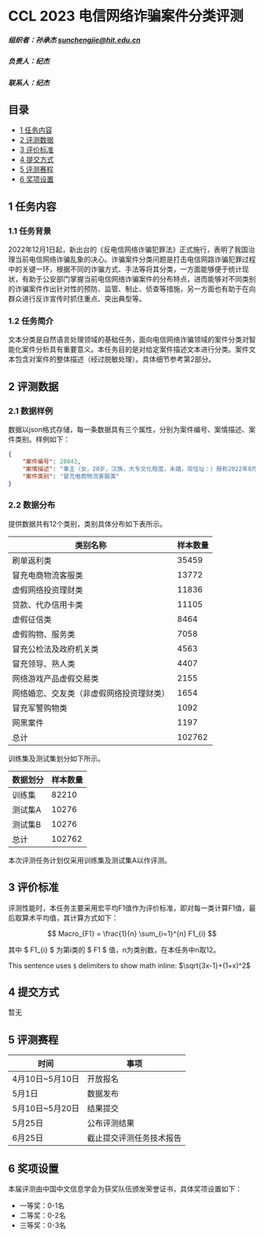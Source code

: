 # CCL 2023 电信网络诈骗案件分类评测

##### 组织者：孙承杰 sunchengjie@hit.edu.cn

##### 负责人：纪杰 

##### 联系人：纪杰 

## 目录

- [1 任务内容](#1-任务内容)
- [2 评测数据](#2-评测数据)
- [3 评价标准](#3-评价标准)
- [4 提交方式](#4-提交方式)
- [5 评测赛程](#5-评测赛程)
- [6 奖项设置](#6-奖项设置)

## 1 任务内容

### 1.1 任务背景

2022年12月1日起，新出台的《反电信网络诈骗犯罪法》正式施行，表明了我国治理当前电信网络诈骗乱象的决心。诈骗案件分类问题是打击电信网路诈骗犯罪过程中的关键一环，根据不同的诈骗方式、手法等将其分类，一方面能够便于统计现状，有助于公安部门掌握当前电信网络诈骗案件的分布特点，进而能够对不同类别的诈骗案件作出针对性的预防、监管、制止、侦查等措施，另一方面也有助于在向群众进行反诈宣传时抓住重点、突出典型等。

### 1.2 任务简介

文本分类是自然语言处理领域的基础任务，面向电信网络诈骗领域的案件分类对智能化案件分析具有重要意义。本任务目的是对给定案件描述文本进行分类。案件文本包含对案件的整体描述（经过脱敏处理）。具体细节参考第2部分。

## 2 评测数据

### 2.1 数据样例

数据以json格式存储，每一条数据具有三个属性，分别为案件编号、案情描述、案件类别。样例如下：

```json
{
    "案件编号": 28043,
    "案情描述": "事主（女，20岁，汉族，大专文化程度，未婚，现住址：）报称2022年8月27日13时43分许在口被嫌疑人冒充快递客服以申请理赔为由诈骗3634元人民币。对方通过电话（）与事主联系，对方自称是中通快递客服称事主的快递物件丢失现需要进行理赔，事主同意后对方便让事主将资金转入对方所谓的“安全账号”内实施诈骗，事主通过网银的方式转账。事主使用的中国农业银行账号，嫌疑人信息：1、成都农村商业银行账号，收款人：；2、中国建设银行账号，收款人：。事主快递信息：中通快递，.现场勘查号：。",
    "案件类别": "冒充电商物流客服类"
}

```

### 2.2 数据分布

提供数据共有12个类别，类别具体分布如下表所示。

| 类别名称                                 | 样本数量 |
| ---------------------------------------- | -------- |
| 刷单返利类                               | 35459    |
| 冒充电商物流客服类                       | 13772    |
| 虚假网络投资理财类                       | 11836    |
| 贷款、代办信用卡类                       | 11105    |
| 虚假征信类                               | 8464     |
| 虚假购物、服务类                         | 7058     |
| 冒充公检法及政府机关类                   | 4563     |
| 冒充领导、熟人类                         | 4407     |
| 网络游戏产品虚假交易类                   | 2155     |
| 网络婚恋、交友类（非虚假网络投资理财类） | 1654     |
| 冒充军警购物类                           | 1092     |
| 网黑案件                                 | 1197     |
| 总计                                     | 102762   |

训练集及测试集划分如下所示。

| 数据划分 | 样本数量 |
| -------- | -------- |
| 训练集   | 82210    |
| 测试集A  | 10276    |
| 测试集B  | 10276    |
| 总计     | 102762   |

本次评测任务计划仅采用训练集及测试集A以作评测。

## 3 评价标准

评测性能时，本任务主要采用宏平均F1值作为评价标准，即对每一类计算F1值，最后取算术平均值，其计算方式如下：

$$ Macro_{F1} = \frac{1}{n} \sum_{i=1}^{n} F1_{i} $$

其中 $ F1_{i} $ 为第i类的 $ F1 $ 值，n为类别数，在本任务中n取12。

This sentence uses `$` delimiters to show math inline:  $\sqrt{3x-1}+(1+x)^2$

## 4 提交方式

暂无

## 5 评测赛程

| 时间            | 事项                     |
| --------------- | ------------------------ |
| 4月10日~5月10日 | 开放报名                 |
| 5月1日          | 数据发布                 |
| 5月10日~5月20日 | 结果提交                 |
| 5月25日         | 公布评测结果             |
| 6月25日         | 截止提交评测任务技术报告 |

## 6 奖项设置

本届评测由中国中文信息学会为获奖队伍颁发荣誉证书，具体奖项设置如下：

- 一等奖：0-1名
- 二等奖：0-2名
- 三等奖：0-3名